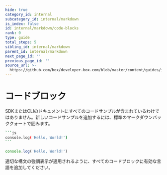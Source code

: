 ```yaml
---
hide: true
category_id: internal
subcategory_id: internal/markdown
is_index: false
id: internal/markdown/code-blocks
rank: 0
type: guide
total_steps: 5
sibling_id: internal/markdown
parent_id: internal/markdown
next_page_id: ''
previous_page_id: ''
source_url: >-
  https://github.com/box/developer.box.com/blob/master/content/guides/internal/markdown/code-blocks.md
---
```

<!-- does not need translation -->

# コードブロック

<!-- markdownlint-disable code-fence-style -->

SDKまたはCLIのドキュメントにすべてのコードサンプルが含まれているわけではありません。新しいコードサンプルを追加するには、標準のマークダウンバッククォートで囲みます。

````sh
```js
console.log('Hello, World!')
```
````

<H>

```js
console.log('Hello, World!')
```

</H>

<Message>

適切な構文の強調表示が適用されるように、すべてのコードブロックに有効な言語を追加してください。

</Message>

<!-- markdownlint-enable code-fence-style -->
